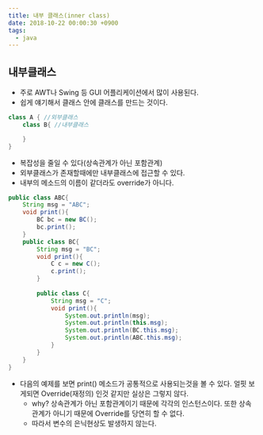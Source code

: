 ```yaml
---
title: 내부 클래스(inner class)
date: 2018-10-22 00:00:30 +0900
tags:
  - java
---
```

## 내부클래스
- 주로 AWT나 Swing 등 GUI 어플리케이션에서 많이 사용된다.
- 쉽게 얘기해서 클래스 안에 클래스를 만드는 것이다.

```java
class A { //외부클래스
	class B{ //내부클래스

	}
}
```

- 복잡성을 줄일 수 있다(상속관계가 아닌 포함관계)
- 외부클래스가 존재할때에만 내부클래스에 접근할 수 있다.
- 내부의 메소드의 이름이 같더라도 override가 아니다.

```java
public class ABC{
	String msg = "ABC";
	void print(){
		BC bc = new BC();
		bc.print();
	}
	public class BC{
		String msg = "BC";
		void print(){
			C c = new C();
			c.print();
		}
		
		public class C{
			String msg = "C";
			void print(){
				System.out.println(msg);
				System.out.println(this.msg);
				System.out.println(BC.this.msg);
				System.out.println(ABC.this.msg);
			}
		}
	}
}
```

- 다음의 예제를 보면 print() 메소드가 공통적으로 사용되는것을 볼 수 있다. 얼핏 보게되면 Override(재정의) 인것 같지만 실상은 그렇지 않다.
	- why? 상속관계가 아닌 포함관계이기 때문에 각각의 인스턴스이다. 또한 상속관계가 아니기 때문에 Override를 당연히 할 수 없다.
	- 따라서 변수의 은닉현상도 발생하지 않는다.